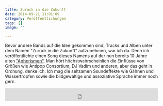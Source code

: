 ```yaml
---
title: Zurück in die Zukunft
date: 2014-09-21 11:01:09
category: Veröffentlichungen
tags: []
image: ''

---
```


Bevor andere Bands auf die Idee gekommen sind, Tracks und Alben unter dem Namen "Zurück in die Zukunft" aufzunehmen, war ich da. Denn ich veröffentlichte einen Song dieses Namens auf der nun bereits 10 Jahre alten ["Aphorismen"](http://audiacrecords.bandcamp.com/album/aphorismen). Man hört höchstwahrscheinlich die Einflüsse von Größen wie Antipop Consortium, DJ Vadim und anderen, aber das geht in Ordnung, denke ich. Ich mag die seltsamen Soundeffekte wie Gähnen und Wassertropfen sowie die bildgewaltige und assoziative Sprache immer noch gern.  
<iframe style="border: 0; width: 100%; height: 42px;" src="http://bandcamp.com/EmbeddedPlayer/album=1609534316/size=small/bgcol=ffffff/linkcol=0687f5/track=2544889555/transparent=true/" seamless></iframe>
